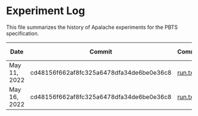 # Experiment Log
This file summarizes the history of Apalache experiments for the PBTS specification.

| Date  | Commit  | Command  | Runtime [h:min:s] | Machine | Notes  |
|---|---|---|---|---|---|
| May 11, 2022  | cd48156f662af8fc325a6478dfa34de6be0e36c8  | [run.txt](./experiment_data/May2022/MC_PBT_3C_1F.tla/run.txt) | 74:39:2 | [machine.txt](./experiment_data/May2022/machine.txt) | No invariant violation in 8 steps |
| May 16, 2022  | cd48156f662af8fc325a6478dfa34de6be0e36c8  | [run.txt](./experiment_data/May2022/MC_PBT_2C_2F.tla/run.txt) | 48:31:29 | [machine.txt](./experiment_data/May2022/machine.txt)  | [Counterexample](experiment_data/May2022/MC_PBT_2C_2F.tla/counterexample.tla) found (expected) |


